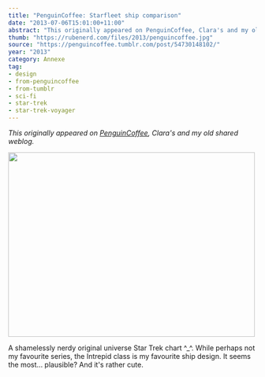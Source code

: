 ```yaml
---
title: "PenguinCoffee: Starfleet ship comparison"
date: "2013-07-06T15:01:00+11:00"
abstract: "This originally appeared on PenguinCoffee, Clara's and my old shared weblog."
thumb: "https://rubenerd.com/files/2013/penguincoffee.jpg"
source: "https://penguincoffee.tumblr.com/post/54730148102/"
year: "2013"
category: Annexe
tag:
- design
- from-penguincoffee
- from-tumblr
- sci-fi
- star-trek
- star-trek-voyager
---
```

*This originally appeared on [PenguinCoffee](https://rubenerd.com/tag/from-penguincoffee/), Clara's and my old shared weblog.*

<img src="https://rubenerd.com/files/museum/penguincoffee-54730148102@1x.jpg" alt="" style="width:500px; height:375px;" srcset="https://rubenerd.com/files/museum/penguincoffee-54730148102@1x.jpg 1x, https://rubenerd.com/files/museum/penguincoffee-54730148102@2x.jpg 2x" />

A shamelessly nerdy original universe Star Trek chart ^_^. While perhaps not my favourite series, the Intrepid class is my favourite ship design. It seems the most... plausible? And it's rather cute.

